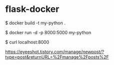 # flask-docker

$ docker build -t my-python .  

$ docker run -d -p 8000:5000 my-python  

$ curl localhost:8000


https://eyeeshot.tistory.com/manage/newpost/?type=post&returnURL=%2Fmanage%2Fposts%2F
